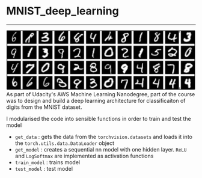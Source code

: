 # MNIST_deep_learning
---
![](assets/figure_1.jpg)
As part of Udacity's AWS Machine Learning Nanodegree, part of the course was to design and build a deep learning architecture for classificaiton of digits from the MNIST dataset.

I modularised the code into sensible functions in order to train and test the model

- `get_data` : gets the data from the `torchvision.datasets` and loads it into the `torch.utils.data.DataLoader` object
- `get_model` : creates a sequential nn model with one hidden layer. `ReLU` and `LogSoftmax` are implemented as activation functions
- `train_model` : trains model
- `test_model` : test model



